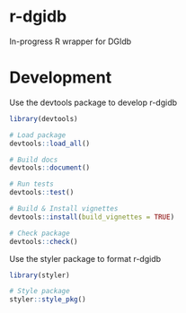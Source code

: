 # r-dgidb
In-progress R wrapper for DGIdb

# Development
Use the devtools package to develop r-dgidb
```r
library(devtools)

# Load package
devtools::load_all()

# Build docs
devtools::document()

# Run tests
devtools::test()

# Build & Install vignettes
devtools::install(build_vignettes = TRUE)

# Check package
devtools::check()
```
Use the styler package to format r-dgidb
```r
library(styler)

# Style package
styler::style_pkg()
```